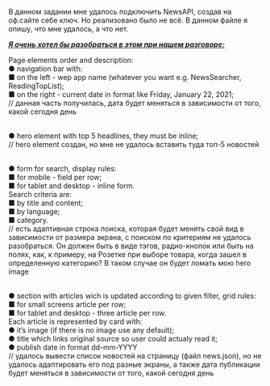В данном задании мне удалось подключить NewsAPI, создав на оф.сайте себе ключ. Но реализовано было не всё. В данном файле я опишу, что мне удалось, а что нет. 

<b><i><u>Я очень хотел бы разобраться в этом при нашем разговоре:</u></i></b></u>

Page elements order and description:<br>
● navigation bar with:<br>
■ on the left - wep app name (whatever you want e.g. NewsSearcher, ReadingTopList);<br>
■ on the right - current date in format like Friday, January 22, 2021;<br>
// данная часть получилась, дата будет меняться в зависимости от того, какой сегодня день<br><br>

● hero element with top 5 headlines, they must be inline;<br>
// hero element создан, но мне не удалось вставить туда топ-5 новостей<br><br>

● form for search, display rules:<br>
■ for mobile - field per row;<br>
■ for tablet and desktop - inline form.<br>
Search criteria are:<br>
■ by title and content;<br>
■ by language;<br>
■ category.<br>
// есть адаптивная строка поиска, которая будет менять свой вид в зависимости от размера экрана, с поиском по критериям не удалось разобраться. Он должен быть в виде тэгов, радио-кнопок или быть на полях, как, к примеру, на Розетке при выборе товара, когда зашел в определенную категорию? В таком случае он будет ломать мою hero image<br><br>

● section with articles wich is updated according to given filter, grid rules:<br>
■ for small screens article per row;<br>
■ for tablet and desktop - three article per row.<br>
Each article is represented by card with:<br>
● it’s image (if there is no image use any default);<br>
● title which links original source so user could actualy read it;<br>
● publish date in format dd-mm-YYYY <br>
// удалось вывести список новостей на страницу (файл news.json), но не удалось адаптировать его под разные экраны, а также дата публикации будет меняться в зависимости от того, какой сегодня день

